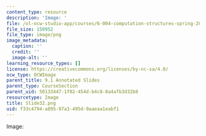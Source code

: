```yaml
---
content_type: resource
description: 'Image: '
file: /ol-ocw-studio-app/courses/6-004-computation-structures-spring-2017/f33c4794a89597a3495d9aaeaa1eabf1_Slide32.png
file_size: 150952
file_type: image/png
image_metadata:
  caption: ''
  credit: ''
  image-alt: ''
learning_resource_types: []
license: https://creativecommons.org/licenses/by-nc-sa/4.0/
ocw_type: OCWImage
parent_title: 9.1 Annotated Slides
parent_type: CourseSection
parent_uid: 50133447-1f02-454d-b4c8-8a4afb3d32b8
resourcetype: Image
title: Slide32.png
uid: f33c4794-a895-97a3-495d-9aaeaa1eabf1
---
```

Image: 